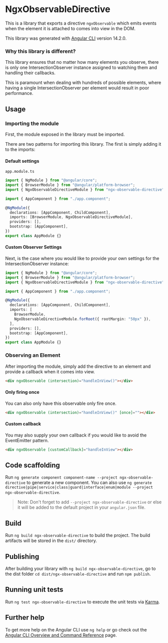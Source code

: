 # NgxObservableDirective

This is a library that exports a directive `ngxObservable` which emits events when the element it is attached to comes into view in the DOM.

This library was generated with [Angular CLI](https://github.com/angular/angular-cli) version 14.2.0.

### Why this library is different?

This library ensures that no matter how many elements you observe, there is only one IntersectionObserver instance assigned to watching them and handling their callbacks.

This is paramount when dealing with hundreds of possible elements, where having a single IntersectionObserver per element would result in poor performance.

## Usage

### Importing the module

First, the module exposed in the library must be imported.

There are two patterns for importing this library. The first is simply adding it to the imports:

#### Default settings

`app.module.ts`

```typescript
import { NgModule } from "@angular/core";
import { BrowserModule } from "@angular/platform-browser";
import { NgxObservableDirectiveModule } from "ngx-observable-directive";

import { AppComponent } from "./app.component";

@NgModule({
  declarations: [AppComponent, ChildComponent],
  imports: [BrowserModule, NgxObservableDirectiveModule],
  providers: [],
  bootstrap: [AppComponent],
})
export class AppModule {}
```

#### Custom Observer Settings

Next, is the case where you would like to provide your own settings for the IntersectionObserver instance:

```typescript
import { NgModule } from "@angular/core";
import { BrowserModule } from "@angular/platform-browser";
import { NgxObservableDirectiveModule } from "ngx-observable-directive";

import { AppComponent } from "./app.component";

@NgModule({
  declarations: [AppComponent, ChildComponent],
  imports: [
    BrowserModule,
    NgxObservableDirectiveModule.forRoot({ rootMargin: "50px" }),
  ],
  providers: [],
  bootstrap: [AppComponent],
})
export class AppModule {}
```

### Observing an Element

After importing the module, simply add the directive to an element and provide a callback when it comes into view.

```html
<div ngxObservable (intersection)="handleInView()"></div>
```

#### Only firing once

You can also only have this observable only fire once.

```html
<div ngxObservable (intersection)="handleInView()" [once]=""></div>
```

#### Custom callback

You may also supply your own callback if you would like to avoid the EventEmitter pattern.

```html
<div ngxObservable [customCallback]="handleInView"></div>
```

## Code scaffolding

Run `ng generate component component-name --project ngx-observable-directive` to generate a new component. You can also use `ng generate directive|pipe|service|class|guard|interface|enum|module --project ngx-observable-directive`.

> Note: Don't forget to add `--project ngx-observable-directive` or else it will be added to the default project in your `angular.json` file.

## Build

Run `ng build ngx-observable-directive` to build the project. The build artifacts will be stored in the `dist/` directory.

## Publishing

After building your library with `ng build ngx-observable-directive`, go to the dist folder `cd dist/ngx-observable-directive` and run `npm publish`.

## Running unit tests

Run `ng test ngx-observable-directive` to execute the unit tests via [Karma](https://karma-runner.github.io).

## Further help

To get more help on the Angular CLI use `ng help` or go check out the [Angular CLI Overview and Command Reference](https://angular.io/cli) page.
